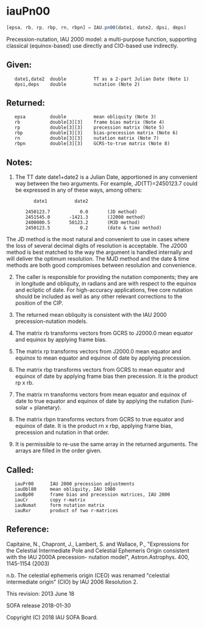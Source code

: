 # iauPn00

```js
[epsa, rb, rp, rbp, rn, rbpn] = IAU.pn00(date1, date2, dpsi, deps)
```

Precession-nutation, IAU 2000 model:  a multi-purpose function,
supporting classical (equinox-based) use directly and CIO-based
use indirectly.

## Given:
```
   date1,date2  double          TT as a 2-part Julian Date (Note 1)
   dpsi,deps    double          nutation (Note 2)
```

## Returned:
```
   epsa         double          mean obliquity (Note 3)
   rb           double[3][3]    frame bias matrix (Note 4)
   rp           double[3][3]    precession matrix (Note 5)
   rbp          double[3][3]    bias-precession matrix (Note 6)
   rn           double[3][3]    nutation matrix (Note 7)
   rbpn         double[3][3]    GCRS-to-true matrix (Note 8)
```

## Notes:

1) The TT date date1+date2 is a Julian Date, apportioned in any
   convenient way between the two arguments.  For example,
   JD(TT)=2450123.7 could be expressed in any of these ways,
   among others:

```
          date1          date2

       2450123.7           0.0       (JD method)
       2451545.0       -1421.3       (J2000 method)
       2400000.5       50123.2       (MJD method)
       2450123.5           0.2       (date & time method)
```

   The JD method is the most natural and convenient to use in
   cases where the loss of several decimal digits of resolution
   is acceptable.  The J2000 method is best matched to the way
   the argument is handled internally and will deliver the
   optimum resolution.  The MJD method and the date & time methods
   are both good compromises between resolution and convenience.

2) The caller is responsible for providing the nutation components;
   they are in longitude and obliquity, in radians and are with
   respect to the equinox and ecliptic of date.  For high-accuracy
   applications, free core nutation should be included as well as
   any other relevant corrections to the position of the CIP.

3) The returned mean obliquity is consistent with the IAU 2000
   precession-nutation models.

4) The matrix rb transforms vectors from GCRS to J2000.0 mean
   equator and equinox by applying frame bias.

5) The matrix rp transforms vectors from J2000.0 mean equator and
   equinox to mean equator and equinox of date by applying
   precession.

6) The matrix rbp transforms vectors from GCRS to mean equator and
   equinox of date by applying frame bias then precession.  It is
   the product rp x rb.

7) The matrix rn transforms vectors from mean equator and equinox of
   date to true equator and equinox of date by applying the nutation
   (luni-solar + planetary).

8) The matrix rbpn transforms vectors from GCRS to true equator and
   equinox of date.  It is the product rn x rbp, applying frame
   bias, precession and nutation in that order.

9) It is permissible to re-use the same array in the returned
   arguments.  The arrays are filled in the order given.

## Called:
```
   iauPr00      IAU 2000 precession adjustments
   iauObl80     mean obliquity, IAU 1980
   iauBp00      frame bias and precession matrices, IAU 2000
   iauCr        copy r-matrix
   iauNumat     form nutation matrix
   iauRxr       product of two r-matrices
```

## Reference:

   Capitaine, N., Chapront, J., Lambert, S. and Wallace, P.,
   "Expressions for the Celestial Intermediate Pole and Celestial
   Ephemeris Origin consistent with the IAU 2000A precession-
   nutation model", Astron.Astrophys. 400, 1145-1154 (2003)

   n.b. The celestial ephemeris origin (CEO) was renamed "celestial
        intermediate origin" (CIO) by IAU 2006 Resolution 2.

This revision:  2013 June 18

SOFA release 2018-01-30

Copyright (C) 2018 IAU SOFA Board.